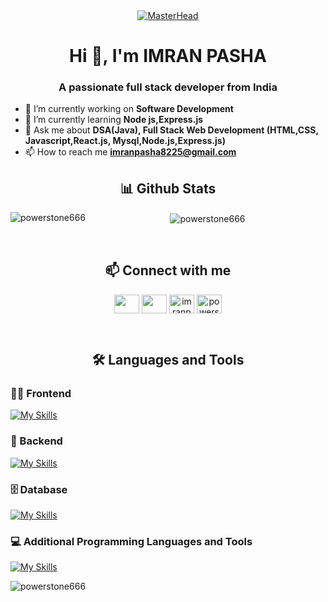 <div align="center">
  <a href="https://powertsone666.io">
    <img src="https://developers.giphy.com/branch/master/static/api-c99e353f761d318322c853c03ebcf21b.gif" alt="MasterHead" />
  </a>
</div>

<h1 align="center">Hi 👋, I'm IMRAN PASHA</h1>

<h3 align="center">A passionate full stack developer from India</h3>

- 🔭 I’m currently working on **Software Development**  
- 🌱 I’m currently learning **Node
js,Express.js**
- 💬 Ask me about **DSA(Java), Full Stack Web Development (HTML,CSS, Javascript,React.js, Mysql,Node.js,Express.js)**
- 📫 How to reach me **imranpasha8225@gmail.com**  


<h2 align="center">📊 Github Stats</h2>

<div align = "center">
<p>
  <img
    align="left"
    src="https://github-readme-stats.vercel.app/api/top-langs?username=powerstone666&show_icons=true&locale=en&layout=compact"
    alt="powerstone666"
  />
</p>

<p>
  &nbsp;<img
    align="center"
    src="https://github-readme-stats.vercel.app/api?username=powerstone666&show_icons=true&locale=en"
    alt="powerstone666"
  />
</p>
</div> 
<br/>
<div align="center">
<h2>📫 Connect with me</h2>

<p align="left">
  
  <a href="https://linkedin.com/in/imranpasha636" target="blank"
    ><img
      align="center"
      src="https://raw.githubusercontent.com/rahuldkjain/github-profile-readme-generator/master/src/images/icons/Social/linked-in-alt.svg"
      alt=""
      height="30"
      width="40"
  /></a>
  <a href="https://instagram.com/@_imran___pasha_" target="blank"
    ><img
      align="center"
      src="https://raw.githubusercontent.com/rahuldkjain/github-profile-readme-generator/master/src/images/icons/Social/instagram.svg"
      alt=""
      height="30"
      width="40"
  /></a>
  <a href="https://www.hackerrank.com/imranpasha8225" target="blank"
    ><img
      align="center"
      src="https://raw.githubusercontent.com/rahuldkjain/github-profile-readme-generator/master/src/images/icons/Social/hackerrank.svg"
      alt="imranpasha8225"
      height="30"
      width="40"
  /></a>
  <a href="https://www.leetcode.com/powerstone666" target="blank"
    ><img
      align="center"
      src="https://raw.githubusercontent.com/rahuldkjain/github-profile-readme-generator/master/src/images/icons/Social/leet-code.svg"
      alt="powerstone666"
      height="30"
      width="40"
  /></a>
</p> 
</div>
<br/>
<h2 align="center">🛠️ Languages and Tools</h2>


<h3 align="left">🏄‍♂️ Frontend</h3>

[![My Skills](https://skillicons.dev/icons?i=html,css,js,react,bootstrap,vite,tailwind)](https://skillicons.dev)

<h3 align="left">🧰 Backend</h3>

[![My Skills](https://skillicons.dev/icons?i=nodejs,express,firebase)](https://skillicons.dev)

<h3 align="left">🗄️ Database</h3>

[![My Skills](https://skillicons.dev/icons?i=mongodb,mysql,couchdb)](https://skillicons.dev)

<h3 align="left"> 💻 Additional Programming Languages and Tools</h3>

[![My Skills](https://skillicons.dev/icons?i=java,python,c,git,github,linux,postman)](https://skillicons.dev)


<p><img align="center" src="https://github-readme-streak-stats.herokuapp.com/?user=powerstone666&" alt="powerstone666" /></p>

